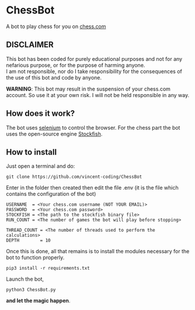 # ChessBot
A bot to play chess for you on [chess.com](https://chess.com/)

## DISCLAIMER
This bot has been coded for purely educational purposes and not for any nefarious purpose, or for the purpose of harming anyone.<br />
I am not responsible, nor do I take responsibility for the consequences of the use of this bot and code by anyone.

**WARNING**: This bot may result in the suspension of your chess.com account. So use it at your own risk. I will not be held responsible in any way.

## How does it work?
The bot uses [selenium](https://www.selenium.dev/) to control the browser. For the chess part the bot uses the open-source engine [Stockfish](https://github.com/official-stockfish/Stockfish).

## How to install
Just open a terminal and do:
```
git clone https://github.com/vincent-coding/ChessBot
```
Enter in the folder then created then edit the file .env (it is the file which contains the configuration of the bot)
```
USERNAME  = <Your chess.com username (NOT YOUR EMAIL)>
PASSWORD  = <Your chess.com password>
STOCKFISH = <The path to the stockfish binary file>
RUN_COUNT = <The number of games the bot will play before stopping>

THREAD_COUNT = <The number of threads used to perform the calculations>
DEPTH        = 10
```
Once this is done, all that remains is to install the modules necessary for the bot to function properly.
```
pip3 install -r requirements.txt
```
Launch the bot, 
```
python3 ChessBot.py
```
**and let the magic happen**.
